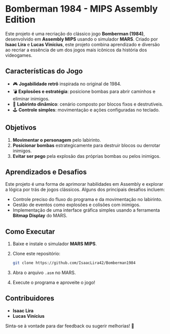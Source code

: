 

# **Bomberman 1984 - MIPS Assembly Edition**

Este projeto é uma recriação do clássico jogo **Bomberman (1984)**, desenvolvido em **Assembly MIPS** usando o simulador **MARS**. Criado por **Isaac Lira** e **Lucas Vinícius**, este projeto combina aprendizado e diversão ao recriar a essência de um dos jogos mais icônicos da história dos videogames.

## **Características do Jogo**

-   🎮 **Jogabilidade retrô** inspirada no original de 1984.
-   💣 **Explosões e estratégia**: posicione bombas para abrir caminhos e eliminar inimigos.
-   🧱  **Labirinto dinâmico**: cenário composto por blocos fixos e destrutíveis.
-   🕹️ **Controle simples**: movimentação e ações configuradas no teclado.

## **Objetivos**

1.  **Movimentar o personagem** pelo labirinto.
2.  **Posicionar bombas** estrategicamente para destruir blocos ou derrotar inimigos.
3.  **Evitar ser pego** pela explosão das próprias bombas ou pelos inimigos.

## **Aprendizados e Desafios**

Este projeto é uma forma de aprimorar habilidades em Assembly e explorar a lógica por trás de jogos clássicos. Alguns dos principais desafios incluem:

-   Controle preciso do fluxo do programa e da movimentação no labirinto.
-   Gestão de eventos como explosões e colisões com inimigos.
-   Implementação de uma interface gráfica simples usando a ferramenta **Bitmap Display** do MARS.

## **Como Executar**

1.  Baixe e instale o simulador **MARS MIPS**.
2.  Clone este repositório:
    
    ```bash
    git clone https://github.com/IsaacLira42/Bomberman1984
    ```
    
3.  Abra o arquivo `.asm` no MARS.
4.  Execute o programa e aproveite o jogo!

## **Contribuidores**

-   **Isaac Lira**
-   **Lucas Vinícius**

Sinta-se à vontade para dar feedback ou sugerir melhorias! 🚀